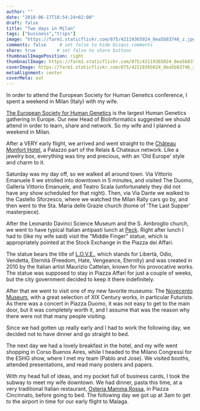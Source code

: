 ```yaml
---
author: ""
date: "2018-06-17T18:54:24+02:00"
draft: false
title: "Two days in Milan"
tags: ["business","trips"]
image: "https://farm1.staticflickr.com/875/42119365024_0ea5b83746_z.jpg"
comments: false     # set false to hide Disqus comments
share: true        # set false to share buttons
thumbnailImagePosition: right
thumbnailImage: https://farm1.staticflickr.com/875/42119365024_0ea5b83746_z.jpg
coverImage: https://farm1.staticflickr.com/875/42119365024_0ea5b83746_z.jpg
metaAlignment: center
coverMeta: out
---
```


In order to attend the European Society for Human Genetics conference, I spent a weekend in Milan (Italy) with my wife.

<!--more-->

[The European Society for Human Genetics](https://2018.eshg.org) is the largest Human Genetics gathering in Europe. Our new Head of BioInformatics suggested we should attend in order to learn, share and network. So my wife and I planned a weekend in Milan.

After a VERY early flight, we arrived and went straight to the [Château Monfort Hotel](http://www.hotelchateaumonfort.com/en/index.html), a Palazzo part of the Relais & Chateaux network. Like a jewelry box, everything was tiny and precious, with an 'Old Europe' style and charm to it.

Saturday was my day off, so we walked all around town. Via Vittorio Emanuele II we strolled into downtown in 5 minutes, and visited The Duomo, Galleria Vittorio Emanuele, and Teatro Scala (unfortunately they did not have any show scheduled for that night). Then, via Via Dante we walked to the Castello Sforzesco, where we watched the Milan Rally cars go by, and then went to the Sta. Maria delle Grazie church (home of 'The Last Supper' masterpiece).

After the Leonardo Davinci Science Museum and the S. Ambroglio church, we went to have typical Italian antipasti lunch at [Peck](https://www.peck.it/en/restaurants/ristorante-al-peck). Right after lunch I had to (like my wife said) visit the "Middle Finger" statue, which is appropriately pointed at the Stock Exchange in the Piazza dei Affari.

The statue bears the title of [L.O.V.E.](https://www.atlasobscura.com/places/love), which stands for Libertà, Odio, Vendetta, Eternità (Freedom, Hate, Vengeance, Eternity) and was created in 2010 by the Italian artist Maurizio Cattelan, known for his provocative works. The statue was supposed to stay in Piazza Affari for just a couple of weeks, but the city government decided to keep it there indefinitely.

After that we went to visit one of my new favorite museums: The [Novecento Museum](http://www.museodelnovecento.org), with a great selection of XIX Century works, in particular Futurists. As there was a concert in Piazza Duomo, it was not easy to get to the main door, but it was completely worth it, and I assume that was the reason why there were not that many people visiting.

Since we had gotten up really early and I had to work the following day, we decided not to have dinner and go straight to bed.

The next day we had a lovely breakfast in the hotel, and my wife went shopping in Corso Buenos Aires, while I headed to the Milano Congressi for the ESHG show, where I met my team (Pablo and Jose). We visited booths, attended presentations, and read many posters and papers.

With my head full of ideas, and my pocket full of business cards, I took the subway to meet my wife downtown. We had dinner, pasta this time, at a very traditional Italian restaurant, [Osteria Mamma Rossa](http://www.osteriamammarosa.it/en/), in Piazza Cincinnato, before going to bed. The following day we got up at 3am to get to the airport in time for our early flight to Malaga.

<div id="flickrembed"></div><div style="position:absolute; top:-70px; display:block; text-align:center; z-index:-1;"></div><script src='https://flickrembed.com/embed_v2.js.php?source=flickr&layout=responsive&input=www.flickr.com/photos/jcortell/albums/72157670182544568&sort=5&by=album&theme=default&scale=fill&limit=100&skin=default&autoplay=true'></script>
